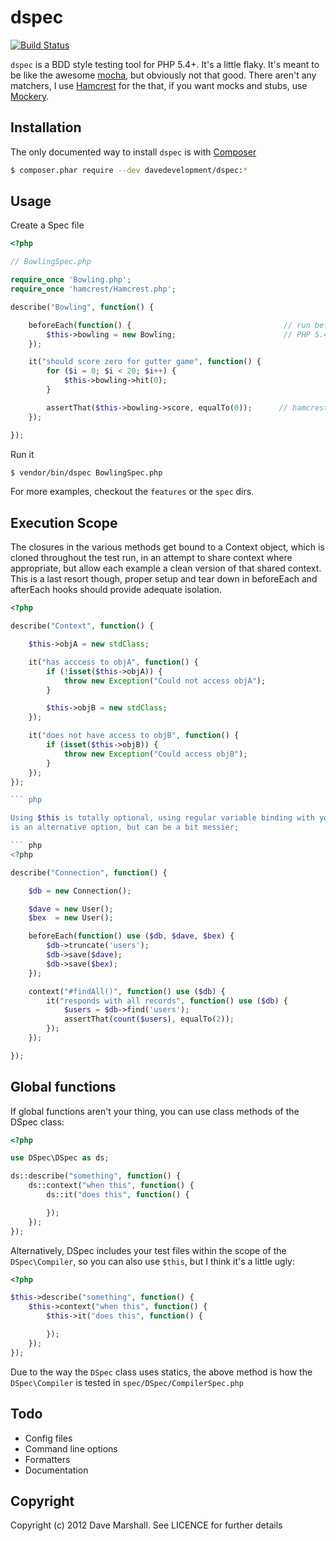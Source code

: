 dspec
=====

[![Build Status](https://secure.travis-ci.org/davedevelopment/dspec.png?branch=master)](http://travis-ci.org/davedevelopment/dspec)

`dspec` is a BDD style testing tool for PHP 5.4+. It's a little flaky. It's
meant to be like the awesome [mocha](http://visionmedia.github.com/mocha/), but
obviously not that good. There aren't any matchers, I use
[Hamcrest](http://code.google.com/p/hamcrest/source/browse/trunk/hamcrest-php/)
for the that, if you want mocks and stubs, use
[Mockery](http://github.com/padraic/mockery).

Installation
------------

The only documented way to install `dspec` is with
[Composer](http://getcomposer.org)

``` bash
$ composer.phar require --dev davedevelopment/dspec:*
```

Usage
-----

Create a Spec file

``` php
<?php

// BowlingSpec.php

require_once 'Bowling.php';
require_once 'hamcrest/Hamcrest.php';

describe("Bowling", function() {

    beforeEach(function() {                                  // run before every sibling and descendant it() 
        $this->bowling = new Bowling;                        // PHP 5.4's closure binding allows the use of this
    }); 

    it("should score zero for gutter game", function() {
        for ($i = 0; $i < 20; $i++) {
            $this->bowling->hit(0);
        }

        assertThat($this->bowling->score, equalTo(0));      // hamcrest assertion
    });

});

```

Run it 

``` bash
$ vendor/bin/dspec BowlingSpec.php
```

For more examples, checkout the `features` or the `spec` dirs.

Execution Scope
---------------

The closures in the various methods get bound to a Context object, which is
cloned throughout the test run, in an attempt to share context where
appropriate, but allow each example a clean version of that shared context. This
is a last resort though, proper setup and tear down in beforeEach and afterEach
hooks should provide adequate isolation.

``` php
<?php

describe("Context", function() {

    $this->objA = new stdClass;

    it("has acccess to objA", function() {
        if (!isset($this->objA)) {
            throw new Exception("Could not access objA");
        }

        $this->objB = new stdClass;
    });

    it("does not have access to objB", function() {
        if (isset($this->objB)) {
            throw new Exception("Could access objB");
        }
    });
});

``` php

Using $this is totally optional, using regular variable binding with your closures
is an alternative option, but can be a bit messier;

``` php
<?php

describe("Connection", function() {

    $db = new Connection();

    $dave = new User();
    $bex  = new User();

    beforeEach(function() use ($db, $dave, $bex) {
        $db->truncate('users');                
        $db->save($dave);
        $db->save($bex);
    });

    context("#findAll()", function() use ($db) {
        it("responds with all records", function() use ($db) {
            $users = $db->find('users');
            assertThat(count($users), equalTo(2));
        });
    });

});
```

Global functions
----------------

If global functions aren't your thing, you can use class methods of the DSpec
class:

``` php
<?php

use DSpec\DSpec as ds;

ds::describe("something", function() {
    ds::context("when this", function() {
        ds::it("does this", function() {

        });
    });
});

```

Alternatively, DSpec includes your test files within the scope of the
`DSpec\Compiler`, so you can also use `$this`, but I think it's a little ugly:

``` php
<?php 

$this->describe("something", function() {
    $this->context("when this", function() {
        $this->it("does this", function() {

        });
    });
});
```

Due to the way the `DSpec` class uses statics, the above method is
how the `DSpec\Compiler` is tested in `spec/DSpec/CompilerSpec.php`

Todo
----

* Config files
* Command line options
* Formatters
* Documentation

Copyright
---------

Copyright (c) 2012 Dave Marshall. See LICENCE for further details

